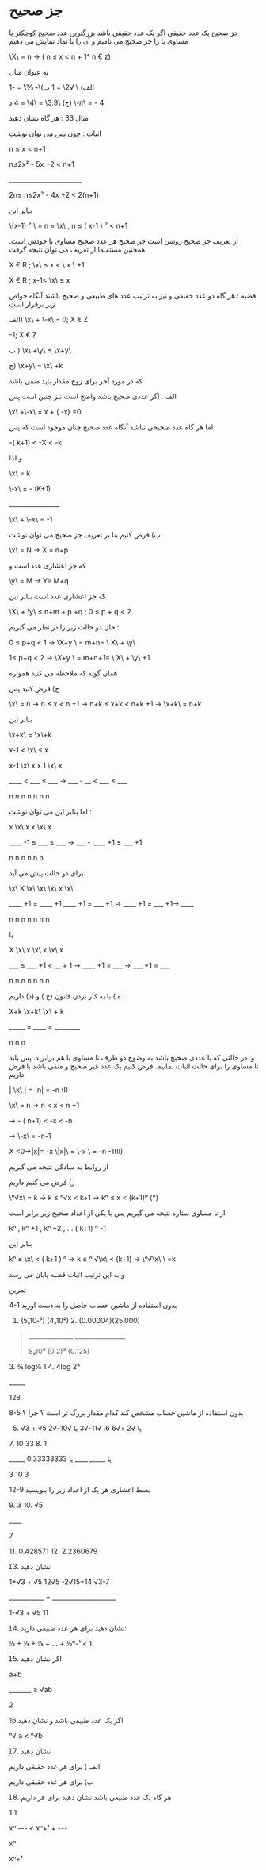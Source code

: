 # جز صحیح

جز صحیح یک عدد حقیقی اگر یک عدد حقیقی باشد بزرگترین عدد صحیح کوچکتر یا مساوی با را جز صحیح می نامیم و آن را با نماد نمایش می دهیم

\\X\\ = n → ( n ≤ x \< n + 1\^ n € z)

به عنوان مثال

الف) \\ √2\\ = 1 ب)\\**- ⅔\\** = -1

ج) \\3.9\\ = \\4\\ = 4 د) \\-$\pi$\\ = - 4

مثال 33 : هر گاه نشان دهید

اثبات : چون پس می توان نوشت

n ≤ x \< n+1

n≤2x² - 5x +2 \< n+1

\_\_\_\_\_\_\_\_\_\_\_\_\_\_\_\_\_\_\_\_\_\_\_

2n≤ n≤2x² - 4x +2 \< 2(n+1)

بنابر این

\\(x-1) ² \\ = n = \\x\\ , n ≤ ( x-1 ) ² \< n+1

از تعریف جز صحیح روشن است جز صحیح هر عدد صحیح مساوی با خودش است. همچنین مستقیما از تعریف می توان نتیجه گرفت

X € R ; \\x\\ ≤ x \< \\ x \\ +1

X € R ; x-1\< \\x\\ ≤ x

قضیه : هر گاه دو عدد حقیقی و نیز به ترتیب عدد های طبیعی و صحیح باشند آنگاه خواص زیر برقرار است

الف) \\x\\ + \\-x\\ = 0; X € Z

-1; X € Z

ب ) \\x\\ +\\y\\ ≤ \\x+y\\

ج) \\x+y\\ = \\x\\ +k

که در مورد آخر برای زوج مقدار باید منفی باشد

الف . اگر عددی صحیح باشد واضح است نیز چنین است پس

\\x\\ +\\-x\\ = x + ( -x) =0

اما هر گاه عدد صحیحی نباشد آنگاه عدد صحیح چنان موجود است که پس

-( k+1) \< -X \< -k

و لذا

\\x\\ = k

\\-x\\ = - (K+1)

\_\_\_\_\_\_\_\_\_\_\_\_\_\_\_\_

\\x\\ + \\-x\\ = -1

ب) فرض کنیم بنا بر تعریف جز صحیح می توان نوشت

\\x\\ = N → X = n+p

که جز اعشاری عدد است و

\\y\\ = M → Y= M+q

که جز اعشاری عدد است بنابر این

\\X\\ + \\y\\ ≤ n+m + p +q ; 0 ≤ p + q \< 2

حال دو حالت زیر را در نظر می گیریم :

0 ≤ p+q \< 1 → \\X+y \\ = m+n= \\ X\\ + \\y\\

1≤ p+q \< 2 → \\X+y \\ = m+n+1= \\ X\\ + \\y\\ +1

همان گونه که ملاحظه می کنید همواره

ج) فرض کنید پس

\\x\\ = n → n ≤ x \< n +1 → n+k ≤ x+k \< n+k +1 → \\x+k\\ = n+k

بنابر این

\\x+k\\ = \\x\\+k

x-1 \< \\x\\ ≤ x

x-1 \\x\\ x x 1 \\x\\ x

\_\_\_\_ \< \_\_\_ ≤ \_\_\_ → \_\_\_ - \_\_ \< \_\_\_ ≤ \_\_\_

n n n n n n n

اما بنابر این می توان نوشت :

x \\x\\ x x \\x\\ x

\_\_\_\_ -1 ≤ \_\_\_ ≤ \_\_\_ → \_\_\_ - \_\_\_\_ +1 ≤ \_\_\_ +1

n n n n n n

برای دو حالت پیش می آید

\\x\\ X \\x\\ \\x\\ \\x\\ x \\x\\

\_\_\_\_ +1 = \_\_\_\_ +1 \_\_\_\_ +1 = \_\_\_ +1 → \_\_\_\_ +1 = \_\_\_ +1→ \_\_\_\_

n n n n n n n

یا

X \\x\\ x \\x\\ x \\x\\ x

\_\_\_ ≤ \_\_\_ +1 \< \_\_ + 1 → \_\_\_\_ +1 = \_\_\_ → \_\_\_ +1 = \_\_\_

n n n n n n n

ه ) با به کار بردن قانون (ج ) و (د) داریم :

X+k \\x+k\\ \\x\\ + k

\_\_\_\_\_ = \_\_\_\_ = \_\_\_\_\_\_\_\_

n n n

و. در حالتی که یا عددی صحیح باشد به وضوح دو طرف نا مساوی با هم برابرند. پس باید نا مساوی را برای حالت اثبات نماییم. فرض کنیم یک عدد غیر صحیح و منفی باشد با فرض داریم.

\| \\x\\ \| = \|n\| = -n (I)

\\x\\ = n → n \< x \< n +1

→ - ( n+1) \< -x \< -n

→ \\-x\\ = -n-1

X \<0→\|x\|= -x \\\|x\|\\ = \\-x \\ = -n -1(II)

از روابط به سادگی نتیجه می گیریم

ز) فرض می کنیم داریم

\\ⁿ√x\\ = k → k ≤ ⁿ√x \< k+1 → kⁿ ≤ x \< (k+1)ⁿ (\*)

از نا مساوی ستاره نتیجه می گیریم پس با یکی از اعداد صحیح زیر برابر است

kⁿ , kⁿ +1 , kⁿ +2 ,.... ( k+1) ⁿ -1

بنابر این

kⁿ ≤ \\x\\ \< ( k+1 ) ⁿ → k ≤ ⁿ √\\x\\ \< (k+1) → \\ⁿ√\\x\\ \\ =k

و به این ترتیب اثبات قضیه پایان می رسد

تمرین

4-1 بدون استفاده از ماشین حساب حاصل را به دست آورید

1. (5ₓ10‐⁶) (4ₓ10²) 2. (0.00004)(25.000)

> \_\_\_\_\_\_\_\_\_\_\_\_\_\_ \_\_\_\_\_\_\_\_\_\_\_\_\_\_\_\_
>
> 8ₓ10⁵ (0.2)⁵ (0.125)

3\. ¾ log⅛ 1 4. 4log 2⁸

\_\_\_\_\_

128

8-5 بدون استفاده از ماشین حساب مشخص کند کدام مقدار بزرگ تر است ؟ چرا ؟

5. √3 + √5 یا √2 +√6 6. √11-√3 یا √10-√2

7\. 10 33 8. 1

\_\_\_\_\_ یا \_\_\_\_\_ \_\_\_\_ یا 0.33333333

3 10 3

12-9 بسط اعشاری هر یک از اعداد زیر را بنویسید

9\. 3 10. √5

\_\_\_\_

7

11\. 0.428571 12. 2.2360679

13. نشان دهید

1+√3 + √5 12√5 -2√15+14 √3-7

\_\_\_\_\_\_\_\_\_\_\_ = \_\_\_\_\_\_\_\_\_\_\_\_\_\_\_\_\_\_\_\_

1-√3 + √5 11

14. نشان دهید برای هر عدد طبیعی دارید:

½ + ¼ + ⅛ + ... + ½ⁿ-¹ \< 1.

15. اگر نشان دهید

a+b

\_\_\_\_\_\_\_ ≥ √ab

2

16.اگر یک عدد طبیعی باشد و نشان دهید

ⁿ√ a \< ⁿ√b

17. نشان دهید

الف ) برای هر عدد حقیقی داریم

ب) برای هر عدد حقیقی داریم

18. هر گاه یک عدد طبیعی باشد نشان دهید برای هر داریم

1 1

xⁿ --- \< xⁿ+¹ + ---

xⁿ

xⁿ+¹
